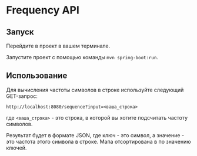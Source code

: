 # Frequency API

## Запуск

Перейдите в проект в вашем терминале.

Запустите проект с помощью команды `mvn spring-boot:run`.

## Использование

Для вычисления частоты символов в строке используйте следующий GET-запрос:

`http://localhost:8080/sequence?input=<ваша_строка>`

где `<ваша_строка>` - это строка, в которой вы хотите подсчитать частоту символов. 

Результат будет в формате JSON, где ключ - это символ, а значение - это частота этого символа в строке. Мапа отсортирована в по значению ключей.
